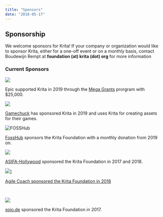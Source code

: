 ```yaml
---
title: "Sponsors"
date: "2018-05-17"
---
```


## Sponsorship

We welcome sponsors for Krita! If your company or organization would like to sponsor Krita, either for a one-off event or on a monthly basis, contact Boudewijn Rempt at **foundation (at) krita (dot) org** for more information

### Current Sponsors

[![](/images/pages/EpicMegaGrants_Badge_Dark320_reoLLjw.png)](https://www.unrealengine.com/en-US/megagrants)

Epic supported Krita in 2019 through the [Mega Grants](https://www.unrealengine.com/en-US/megagrants) prorgram with $25,000.

[![](/images/pages/gamechuck-logo.png)](https://game-chuck.com/)

[Gamechuck](https://game-chuck.com/) has sponsored Krita in 2019 and uses Krita for creating assets for their games.

![FOSSHub](/images/pages/FOSSHUB_logo.png)

[FossHub](https://www.fosshub.com/Krita.html) sponsors the Krita Foundation with a monthly donation from 2019 on.

![](/images/pages/asifa-logo-2018.png)

[ASIFA-Hollywood](http://www.asifa-hollywood.org/) sponsored the Krita Foundation in 2017 and 2018.

![](/images/pages/agile_coach.jpg)]

[Agile Coach sponsored the Krita Foundation in 2018](https://agile.coach)

 

[![](/images/pages/xoio_logo.png)](http://xoio.de)

[xoio.de](http://xoio.de) sponsored the Krita Foundation in 2017.
